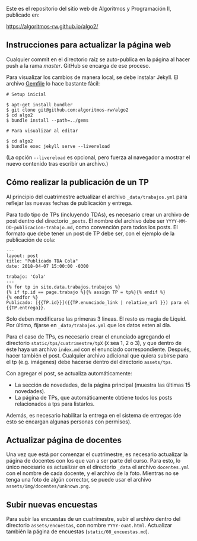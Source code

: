 Este es el repositorio del sitio web de Algoritmos y Programación II, publicado en:

<https://algoritmos-rw.github.io/algo2/>

## Instrucciones para actualizar la página web

Cualquier commit en el directorio raíz se auto-publica en la página al hacer push a la rama _master_. GitHub se encarga de ese proceso.

Para visualizar los cambios de manera local, se debe instalar Jekyll. El archivo [Gemfile](Gemfile) lo hace bastante fácil:

```
# Setup inicial

$ apt-get install bundler
$ git clone git@github.com:algoritmos-rw/algo2
$ cd algo2
$ bundle install --path=../gems

# Para visualizar al editar

$ cd algo2
$ bundle exec jekyll serve --livereload
```

(La opción `--livereload` es opcional, pero fuerza al navegador a mostrar
el nuevo contenido tras escribir un archivo.)

## Cómo realizar la publicación de un TP

Al principio del cuatrimestre actualizar el archivo `_data/trabajos.yml` para reflejar las nuevas fechas de publicación y entrega.

Para todo tipo de TPs (incluyendo TDAs), es necesario crear un archivo de post dentro del directorio `_posts`. El nombre del archivo debe ser `YYYY-MM-DD-publicacion-trabajo.md`, como convención para todos los posts. El formato que debe tener un post de TP debe ser, con el ejemplo de la publicación de cola: 
```
---
layout: post
title: "Publicado TDA Cola"
date: 2018-04-07 15:00:00 -0300

trabajo: 'Cola'
---
{% for tp in site.data.trabajos.trabajos %}
{% if tp.id == page.trabajo %}{% assign TP = tp%}{% endif %}
{% endfor %}
Publicado: [{{TP.id}}]({{TP.enunciado_link | relative_url }}) para el {{TP.entrega}}.
```

Solo deben modificarse las primeras 3 lineas. El resto es magia de Liquid. Por último, fijarse en `_data/trabajos.yml` que los datos esten al día.

Para el caso de TPs, es necesario crear el enunciado agregando el directorio `static/tps/cuatrimestre/tpX` (`X` sea 1, 2 o 3), y que dentro de éste haya un archivo `index.md` con el enunciado correspondiente. Después, hacer también el post. Cualquier archivo adicional que quiera subirse para el tp (e.g. imágenes) debe hacerse dentro del directorio `assets/tps`. 

Con agregar el post, se actualiza automáticamente: 
- La sección de novedades, de la página principal (muestra las últimas 15 novedades).
- La página de TPs, que automáticamente obtiene todos los posts relacionados a tps para listarlos. 

Además, es necesario habilitar la entrega en el sistema de entregas (de esto se encargan algunas personas con permisos).

## Actualizar página de docentes

Una vez que está por comenzar el cuatrimestre, es necesario actualizar la página de docentes con los que van a ser parte del curso. Para esto, lo único necesario es actualizar en el directorio `_data` el archivo `docentes.yml` con el nombre de cada docente, y el archivo de la foto. Mientras no se tenga una foto de algún corrector, se puede usar el archivo `assets/img/docentes/unknown.png`. 

## Subir nuevas encuestas

Para subir las encuestas de un cuatrimestre, subir el archivo dentro del directorio `assets/encuestas`, con nombre `YYYY-cuat.html`. Actualizar también la página de encuestas (`static/08_encuestas.md`).

